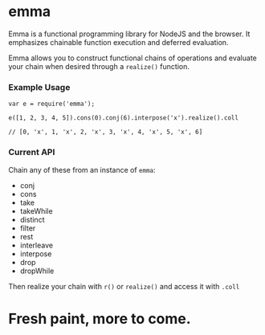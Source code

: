 emma
====

Emma is a functional programming library for NodeJS and the browser.  It
emphasizes chainable function execution and deferred evaluation.

Emma allows you to construct functional chains of operations and
evaluate your chain when desired through a `realize()` function.

### Example Usage
```
var e = require('emma');
```

```
e([1, 2, 3, 4, 5]).cons(0).conj(6).interpose('x').realize().coll

// [0, 'x', 1, 'x', 2, 'x', 3, 'x', 4, 'x', 5, 'x', 6]
```

### Current API

Chain any of these from an instance of `emma`:

* conj
* cons
* take
* takeWhile
* distinct
* filter
* rest
* interleave
* interpose
* drop
* dropWhile

Then realize your chain with `r()` or `realize()` and access it with `.coll`

# Fresh paint, more to come.
